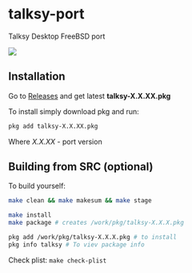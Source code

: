 # talksy-port

Talksy Desktop FreeBSD port

![](https://github.com/CyberKoalaStudios/talksy-port/releases/download/0.0.31/talksy_kde_Screenshot_20250326_023921.png)

## Installation

Go to [Releases](https://github.com/CyberKoalaStudios/talksy-port/releases/) and get latest **talksy-X.X.XX.pkg**

To install simply download pkg and run:

```sh
pkg add talksy-X.X.XX.pkg
```

Where _X.X.XX_ - port version


## Building from SRC (optional)
To build yourself:
```sh
make clean && make makesum && make stage

make install
make package # creates /work/pkg/talksy-X.X.X.pkg

pkg add /work/pkg/talksy-X.X.X.pkg # to install
pkg info talksy # To viev package info
```

Check plist: `make check-plist`
